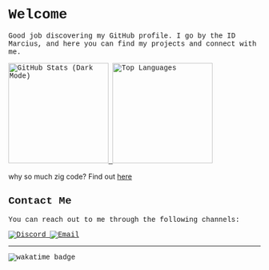 <h1 align="left" style="font-family: 'Courier New', monospace">Welcome</h1>
<p align="left" style="font-family: 'Courier New', monospace">
  Good job discovering my GitHub profile. I go by the ID Marcius, and here you can find my projects and connect with me.
</p>


<p align="left" style="font-family: 'Courier New', monospace">
  <a href="https://github-readme-stats.vercel.app/api?username=coding-agent&show_icons=true&theme=midnight-purple&rank_icon=percentile">
    <img height="200" src="https://github-readme-stats.vercel.app/api?username=coding-agent&show_icons=true&theme=midnight-purple&rank_icon=rank" alt="GitHub Stats (Dark Mode)" />
  </a>
  <a href="https://github-readme-stats.vercel.app/api/top-langs?username=coding-agent&theme=midnight-purple&layout=compact&langs_count=5">
    <img height="200" src="https://github-readme-stats.vercel.app/api/top-langs?username=coding-agent&theme=midnight-purple&layout=donut&langs_count=3" alt="Top Languages" />
  </a>
</p>

<p align="left"> 
why so much zig code? Find out <a href="https://ziglang.org/learn/why_zig_rust_d_cpp/">here</a>
</p>

<h2 align="left" style="font-family: 'Courier New', monospace">Contact Me</h2>
<p align="left" style="font-family: 'Courier New', monospace">
  You can reach out to me through the following channels:
</p>
<p align="left" style="font-family: 'Courier New', monospace">
  <a href="https://discordapp.com/users/830431949671104582">
    <img src="https://img.shields.io/badge/-Discord-7289DA?style=flat&labelColor=7289DA&logo=discord&logoColor=white" alt="Discord" />
  </a>
  <a href="mailto:mcmrcs@pm.me">
    <img src="https://img.shields.io/badge/-Email-6600cc?style=flat&labelColor=6600cc&logo=protonmail&logoColor=white" alt="Email" />
  </a>
</p>

<hr>

<p align="left" style="font-family: 'Courier New', monospace">
  <img src="https://wakatime.com/badge/user/17600fb4-ba26-444d-8050-4bd57d232412.svg" alt="wakatime badge" />
</p>


